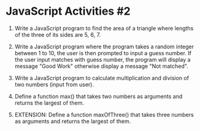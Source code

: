 JavaScript Activities #2
========================

1. Write a JavaScript program to find the area of a triangle where lengths of the three of its sides are 5, 6, 7.

2. Write a JavaScript program where the program takes a random integer between 1 to 10, the user is then prompted to input a guess number. If the user input matches with guess number, the program will display a message "Good Work" otherwise display a message "Not matched".

3. Write a JavaScript program to calculate multiplication and division of two numbers (input from user).

4. Define a function max() that takes two numbers as arguments and returns the largest of them.

5. EXTENSION: Define a function maxOfThree() that takes three numbers as arguments and returns the largest of them.